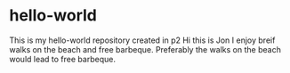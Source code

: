 # hello-world
This is my hello-world repository created in p2
Hi this is Jon I enjoy breif walks on the beach and free barbeque. Preferably the walks on the beach would lead to free barbeque.
